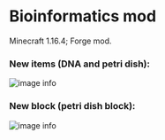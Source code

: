 # Bioinformatics mod
Minecraft 1.16.4; Forge mod.

### New items (DNA and petri dish):
![image info](./screenshots/mod1.png)

### New block (petri dish block):
![image info](./screenshots/mod2.png)
